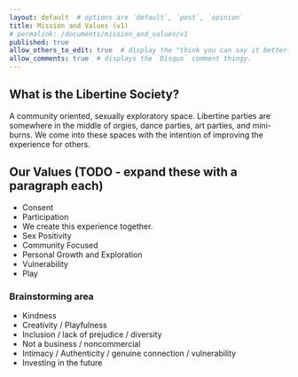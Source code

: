```yaml
---
layout: default  # options are `default`, `post`, `opinion`
title: Mission and Values (v1)
# permalink: /documents/mission_and_values/v1
published: true
allow_others_to_edit: true  # display the "think you can say it better?" link at the bottom of the file.
allow_comments: true  # displays the `Disqus` comment thingy.
---
```



## What is the Libertine Society?

A community oriented, sexually exploratory space. Libertine parties are
somewhere in the middle of orgies, dance parties, art parties, and mini-burns.
We come into these spaces with the intention of improving the experience for
others.


## Our Values (TODO - expand these with a paragraph each)

* Consent
* Participation
* We create this experience together.
* Sex Positivity
* Community Focused
* Personal Growth and Exploration
* Vulnerability
* Play

### Brainstorming area

* Kindness
* Creativity / Playfulness
* Inclusion / lack of prejudice / diversity 
* Not a business / noncommercial
* Intimacy / Authenticity / genuine connection / vulnerability 
* Investing in the future
